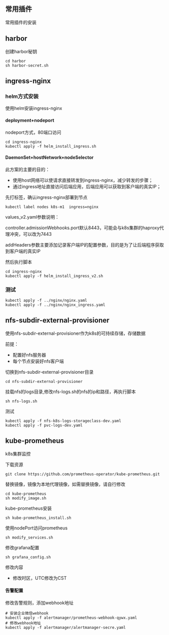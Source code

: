 ## 常用插件

常用插件的安装

## harbor

创建harbor秘钥

```
cd harbor
sh harbor-secret.sh
```

## ingress-nginx

### helm方式安装

使用helm安装ingress-nginx

#### deployment+nodeport

nodeport方式，80端口访问

```
cd ingress-nginx
kubectl apply -f helm_install_ingress.sh
```

#### DaemonSet+hostNetwork+nodeSelector

此方案的主要的目的：

* 使用host网络可以使请求直接转发到ingress-nginx，减少转发的步骤；
* 通过ingress地址直接访问后端应用，后端应用可以获取到客户端的真实IP；

先打标签，确认ingress-nginx部署到节点

```
kubectl label nodes k8s-m1  ingress=nginx
```

values_v2.yaml参数说明：

controller.admissionWebhooks.port默认8443，可能会与k8s集群的haproxy代理冲突，可以改为7443

addHeaders参数主要添加记录客户端IP的配置参数，目的是为了让后端程序获取到客户端的真实IP

然后执行脚本

```
cd ingress-nginx
kubectl apply -f helm_install_ingress_v2.sh
```

### 测试

```
kubectl apply -f ../nginx/nginx.yaml
kubectl apply -f ../nginx/nginx_ingress.yaml
```

## nfs-subdir-external-provisioner

使用nfs-subdir-external-provisioner作为k8s的可持续存储，存储数据

前提：

* 配置好nfs服务器
* 每个节点安装好nfs客户端

切换到nfs-subdir-external-provisioner目录

```
cd nfs-subdir-external-provisioner
```

挂载nfs的logs目录,修改nfs-logs.sh的nfs的ip和路径，再执行脚本

```
sh nfs-logs.sh
```

测试

```
kubectl apply -f nfs-k8s-logs-storageclass-dev.yaml
kubectl apply -f pvc-logs-dev.yaml
```

## kube-prometheus

k8s集群监控

下载资源

```
git clone https://github.com/prometheus-operator/kube-prometheus.git
```

替换镜像，镜像为本地代理镜像，如需替换镜像，请自行修改

```
cd kube-prometheus
sh modify_image.sh
```

kube-prometheus安装

```
sh kube-prometheus_install.sh
```

使用nodePort访问prometheus

```
sh modify_services.sh
```

修改grafana配置

```
sh grafana_config.sh
```

修改内容

- 修改时区，UTC修改为CST


#### 告警配置

修改告警规则，添加webhook地址

```
# 安装企业微信webhook
kubectl apply -f alertmanager/prometheus-webhook-qywx.yaml
# 修改webhook地址
kubectl apply -f alertmanager/alertmanager-secre.yaml
```
